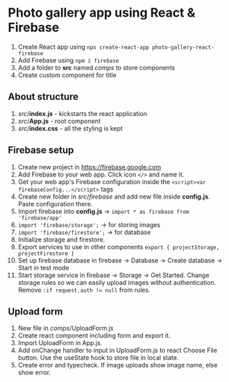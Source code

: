 # Photo gallery app using React & Firebase

1. Create React app using `npx create-react-app photo-gallery-react-firebase`
2. Add Firebase using `npm i firebase`
3. Add a folder to **src** named _comps_ to store components
4. Create custom component for title

## About structure

1. _src_/**index.js** - kickstarts the react application
2. _src_/**App.js** - root component
3. _src_/**index.css** - all the styling is kept

## Firebase setup

1. Create new project in <https://firebase.google.com>
2. Add Firebase to your web app. Click icon `</>` and name it.
3. Get your web app's Firebase configuration inside the `<script>var firebaseConfig...</script>` tags
4. Create new folder in _src_/_firebase_ and add new file inside **config.js**. Paste configuration there.
5. Import firebase into **config.js** -> `import * as firebase from 'firebase/app'`
6. `import 'firebase/storage';` -> for storing images
7. `import 'firebase/firestore';` -> for database
8. Initialize storage and firestore.
9. Export services to use in other components `export { projectStorage, projectFirestore }`
10. Set up firebase database in firebase -> Database -> Create database -> Start in test mode
11. Start storage service in firebase -> Storage -> Get Started. Change storage rules so we can easily upload images without authentication. Remove `:if request.auth != null` from rules.

## Upload form

1. New file in _comps_/UploadForm.js
2. Create react component including form and export it.
3. Import UploadForm in App.js.
4. Add onChange handler to input in UploadForm.js to react Choose File button. Use the useState hook to store file in local state.
5. Create error and typecheck. If image uploads show image name, else show error.

